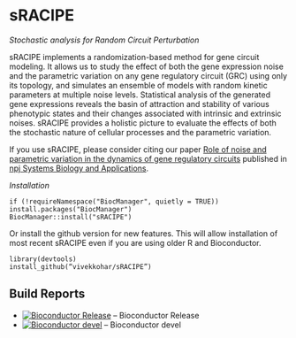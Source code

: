 # sRACIPE 

*Stochastic analysis for Random Circuit Perturbation*



sRACIPE implements a randomization-based method for gene circuit modeling. It allows us to study the effect of both the gene expression noise and the parametric variation on any gene regulatory circuit (GRC) using only its topology, and simulates an ensemble of models with random kinetic parameters at multiple noise levels. Statistical analysis of the generated gene expressions reveals the basin of attraction and stability of various phenotypic states and their changes associated with intrinsic and extrinsic noises. sRACIPE provides a holistic picture to evaluate the effects of both the stochastic nature of cellular processes and the parametric variation.   

If you use sRACIPE, please consider citing our paper [Role of noise and parametric variation in the dynamics of gene regulatory circuits](https://www.nature.com/articles/s41540-018-0076-x) published in [npj Systems Biology and Applications](https://www.nature.com/npjsba/articles).

*Installation*

    if (!requireNamespace("BiocManager", quietly = TRUE))
    install.packages("BiocManager")
    BiocManager::install("sRACIPE")

Or install the github version for new features. This will allow installation of 
most recent sRACIPE even if you are using older R and Bioconductor.

    library(devtools)
    install_github(“vivekkohar/sRACIPE”)

Build Reports
------

- [![Bioconductor Release](https://bioconductor.org/shields/build/release/bioc/sRACIPE.svg)](https://bioconductor.org/checkResults/release/bioc-LATEST/sRACIPE/) – Bioconductor Release
- [![Bioconductor devel](https://bioconductor.org/shields/build/devel/bioc/sRACIPE.svg)](https://bioconductor.org/checkResults/devel/bioc-LATEST/sRACIPE/) – Bioconductor devel